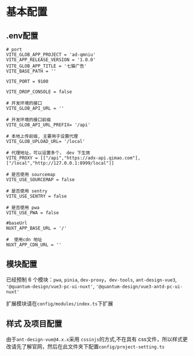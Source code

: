 # 基本配置
## .env配置

```shell
# port
VITE_GLOB_APP_PROJECT = 'ad-qmniu'
VITE_APP_RELEASE_VERSION = '1.0.0'
VITE_GLOB_APP_TITLE = '七猫广告'
VITE_BASE_PATH = ''

VITE_PORT = 9100

VITE_DROP_CONSOLE = false

# 开发环境的接口
VITE_GLOB_API_URL = '' 

# 开发环境的接口前缀
VITE_GLOB_API_URL_PREFIX= '/api'

# 本地上传前缀, 主要用于设置代理
VITE_GLOB_UPLOAD_URL= '/local'

# 代理地址，可以设置多个， dev 下生效
VITE_PROXY = [["/api","https://adx-api.qimao.com"], ["/local","http://127.0.0.1:8999/local"]]

# 是否使用 sourcemap
VITE_USE_SOURCEMAP = false

# 是否使用 sentry
VITE_USE_SENTRY = false

# 是否使用 pwa
VITE_USE_PWA = false

#baseUrl
NUXT_APP_BASE_URL = '/'

#  使用cdn 地址
NUXT_APP_CDN_URL = '' 
```

## 模块配置
已经预制 6 个模块：`pwa`, `pinia`, `dev-proxy`，`dev-tools`, `ant-design-vue3`, `'@quantum-design/vue3-pc-ui-nuxt'`, `'@quantum-design/vue3-antd-pc-ui-nuxt'`

扩展模块请在`config/modules/index.ts`下扩展

## 样式 及项目配置
由于`ant-design-vue@4.x.x`采用 `cssinjs`的方式,不在具有 css文件，所以样式更改请先了解官网，然后在此文件夹下配置`config/project-setting.ts`